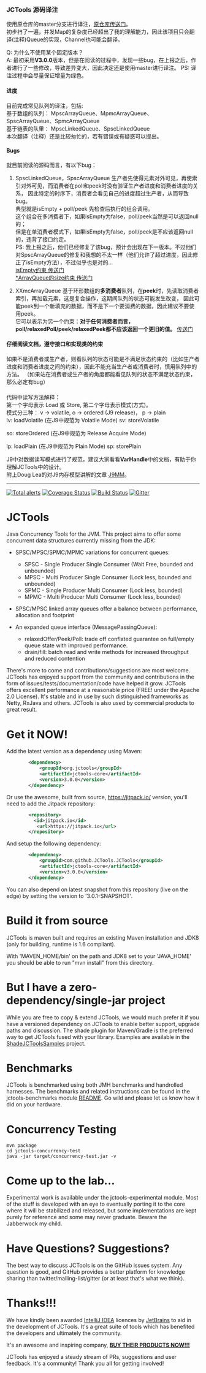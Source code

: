 ### JCTools 源码译注  
使用原仓库的master分支进行译注，[原仓库传送门](https://github.com/JCTools/JCTools)。  
初步扫了一遍，并发Map的复杂度已经超出了我的理解能力，因此该项目只会翻译(注释)Queue的实现，Channel也可能会翻译。  

Q: 为什么不使用某个固定版本？  
A: 最初采用**V3.0.0**版本，但是在阅读的过程中，发现一些bug，在上报之后，作者进行了一些修改，导致差异变大，因此决定还是使用master进行译注。
PS: 译注过程中会尽量保证增量为绿色。

#### 进度
目前完成常见队列的译注，包括:  
基于数组的队列： MpscArrayQueue、MpmcArrayQueue、SpscArrayQueue、SpmcArrayQueue  
基于链表的队里： MpscLinkedQueue、SpscLinkedQueue  
本次翻译（注释）还是比较匆忙的，若有错误或有疑惑可以提出。

#### Bugs
就目前阅读的源码而言，有以下bug：
1. SpscLinkedQueue，SpscArrayQueue 生产者先使得元素对外可见，再使索引对外可见，而消费者在poll和peek时没有验证生产者进度和消费者进度的关系，
因此特定的时序下，消费者会看见自己的进度超过生产者，从而导致bug。  
典型就是isEmpty + poll/peek 先检查后执行的组合调用。  
这个组合在多消费者下，如果isEmpty为false，poll/peek当然是可以返回null的；  
但是在单消费者模式下，如果isEmpty为false，poll/peek是不应该返回null的，违背了接口约定。  
PS: 我上报之后，他们已经修复了该bug，预计会出现在下一版本。不过他们对SpscArrayQueue的修复和我想的不太一样（他们允许了超过进度，因此修正了isEmpty方法），不过似乎也是对的...  
[isEmpty约束 传送门](https://github.com/JCTools/JCTools/issues/292)  
[*ArrayQueue的size约束 传送门](https://github.com/JCTools/JCTools/issues/297)  

2. XXmcArrayQueue 基于环形数组的**多消费者**队列，在**peek**时，先读取消费者索引，再加载元素，这是复合操作，这期间队列的状态可能发生改变，
因此可能peek到一个新填充的数据，而不是下一个要消费的数据，因此建议不要使用peek。  
它可以表示为另一个约束：**对于任何消费者而言，poll/relaxedPoll/peek/relaxedPeek都不应该返回一个更旧的值。**
[传送门](https://github.com/JCTools/JCTools/pull/295)

#### 仔细阅读文档，遵守接口和实现类的约束
如果不是消费者或生产者，则看队列的状态可能是不满足状态约束的（比如生产者进度和消费者进度之间的约束），因此不能充当生产者或消费者时，慎用队列中的方法。
（如果站在消费者或生产者的角度都能看见队列的状态不满足状态约束，那么必定有bug）

####
代码中读写方法解释：  
第一个字母表示 Load 或 Store, 第二个字母表示模式(方式)。  
模式分三种： v -> volatile, o -> ordered (J9 release)， p -> plain  
lv: loadVolatile  (在J9中规范为 Volatile Mode)
sv: storeVolatile

so: storeOrdered (在J9中规范为 Release Acquire Mode)

lp: loadPlain  (在J9中规范为 Plain Mode)
sp: storePlain  

J9中对数据读写模式进行了规范，建议大家看看**VarHandle**中的文档，有助于你理解JCTools中的设计。  
附上Doug Lea的对J9内存模型讲解的文章 [J9MM](http://gee.cs.oswego.edu/dl/html/j9mm.html)。

******

[![Total alerts](https://img.shields.io/lgtm/alerts/g/JCTools/JCTools.svg?logo=lgtm&logoWidth=18)](https://lgtm.com/projects/g/JCTools/JCTools/alerts/)
[![Coverage Status](https://coveralls.io/repos/github/JCTools/JCTools/badge.svg?branch=master)](https://coveralls.io/github/JCTools/JCTools?branch=master)
[![Build Status](https://travis-ci.org/JCTools/JCTools.svg?branch=master)](https://travis-ci.org/JCTools/JCTools)
[![Gitter](https://badges.gitter.im/JCTools/JCTools.svg)](https://gitter.im/JCTools/JCTools?utm_source=badge&utm_medium=badge&utm_campaign=pr-badge)

JCTools
==========
Java Concurrency Tools for the JVM. This project aims to offer some concurrent data structures currently missing from
the JDK:
- SPSC/MPSC/SPMC/MPMC variations for concurrent queues:
  * SPSC - Single Producer Single Consumer (Wait Free, bounded and unbounded)
  * MPSC - Multi Producer Single Consumer (Lock less, bounded and unbounded)
  * SPMC - Single Producer Multi Consumer (Lock less, bounded)
  * MPMC - Multi Producer Multi Consumer (Lock less, bounded)
  
- SPSC/MPSC linked array queues offer a balance between performance, allocation and footprint

- An expanded queue interface (MessagePassingQueue):
  * relaxedOffer/Peek/Poll: trade off conflated guarantee on full/empty queue state with improved performance.
  * drain/fill: batch read and write methods for increased throughput and reduced contention
  
There's more to come and contributions/suggestions are most welcome. JCTools has enjoyed support from the community
and contributions in the form of issues/tests/documentation/code have helped it grow.
JCTools offers excellent performance at a reasonable price (FREE! under the Apache 2.0 License). It's stable and in
use by such distinguished frameworks as Netty, RxJava and others. JCTools is also used by commercial products to great result.

Get it NOW!
==========
Add the latest version as a dependency using Maven:
```xml
        <dependency>
            <groupId>org.jctools</groupId>
            <artifactId>jctools-core</artifactId>
            <version>3.0.0</version>
        </dependency>
```

Or use the awesome, built from source, <https://jitpack.io/> version, you'll need to add the Jitpack repository:
```xml
        <repository>
          <id>jitpack.io</id>
           <url>https://jitpack.io</url>
        </repository>
```

And setup the following dependency:
```xml
        <dependency>
            <groupId>com.github.JCTools.JCTools</groupId>
            <artifactId>jctools-core</artifactId>
            <version>v3.0.0</version>
        </dependency>
```

You can also depend on latest snapshot from this repository (live on the edge) by setting the version to '3.0.1-SNAPSHOT'.


Build it from source
==========
JCTools is maven built and requires an existing Maven installation and JDK8 (only for building, runtime is 1.6 compliant).

With 'MAVEN_HOME/bin' on the path and JDK8 set to your 'JAVA_HOME' you should be able to run "mvn install" from this
directory.


But I have a zero-dependency/single-jar project
==========
While you are free to copy & extend JCTools, we would much prefer it if you have a versioned dependency on JCTools to
enable better support, upgrade paths and discussion. The shade plugin for Maven/Gradle is the preferred way to get
JCTools fused with your library. Examples are available in the [ShadeJCToolsSamples](https://github.com/JCTools/ShadeJCToolsSamples) project.


Benchmarks
==========
JCTools is benchmarked using both JMH benchmarks and handrolled harnesses. The benchmarks and related instructions can be
found in the jctools-benchmarks module [README](jctools-benchmarks/README.md). Go wild and please let us know how it did on your hardware.

Concurrency Testing
===========
```
mvn package
cd jctools-concurrency-test
java -jar target/concurrency-test.jar -v
```
Come up to the lab...
==========
Experimental work is available under the jctools-experimental module. Most of the stuff is developed with an eye to
eventually porting it to the core where it will be stabilized and released, but some implementations are kept purely for reference and some may never graduate. Beware the Jabberwock my child.

Have Questions? Suggestions?
==========
The best way to discuss JCTools is on the GitHub issues system. Any question is good, and GitHub provides a better
platform for knowledge sharing than twitter/mailing-list/gitter (or at least that's what we think).

Thanks!!!
=====
We have kindly been awarded [IntelliJ IDEA](https://www.jetbrains.com/idea/) licences by [JetBrains](https://www.jetbrains.com/) to aid in the development of JCTools. It's a great suite of tools which has benefited the developers and ultimately the community.

It's an awesome and inspiring company, [**BUY THEIR PRODUCTS NOW!!!**](https://www.jetbrains.com/store/#edition=commercial)

JCTools has enjoyed a steady stream of PRs, suggestions and user feedback. It's a community! Thank you all for getting involved!
